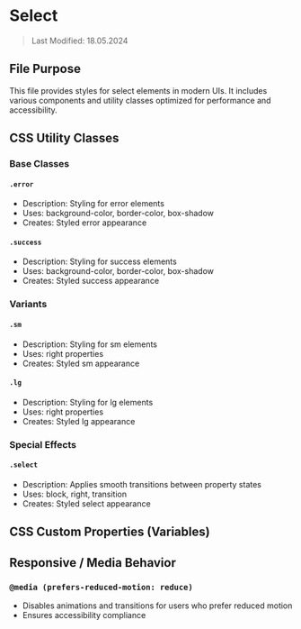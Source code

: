 # Select
> Last Modified: 18.05.2024

## File Purpose

This file provides styles for select elements in modern UIs. It includes various components and utility classes optimized for performance and accessibility.

## CSS Utility Classes

### Base Classes

#### `.error`
- Description: Styling for error elements
- Uses: background-color, border-color, box-shadow
- Creates: Styled error appearance

#### `.success`
- Description: Styling for success elements
- Uses: background-color, border-color, box-shadow
- Creates: Styled success appearance

### Variants

#### `.sm`
- Description: Styling for sm elements
- Uses: right properties
- Creates: Styled sm appearance

#### `.lg`
- Description: Styling for lg elements
- Uses: right properties
- Creates: Styled lg appearance

### Special Effects

#### `.select`
- Description: Applies smooth transitions between property states
- Uses: block, right, transition
- Creates: Styled select appearance

## CSS Custom Properties (Variables)



## Responsive / Media Behavior

### `@media (prefers-reduced-motion: reduce)`
- Disables animations and transitions for users who prefer reduced motion
- Ensures accessibility compliance
